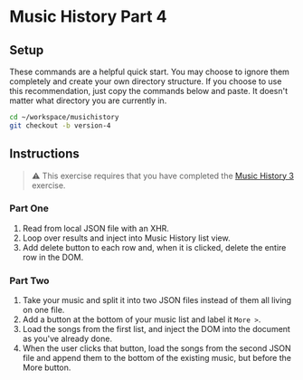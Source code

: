 # Music History Part 4

## Setup

These commands are a helpful quick start. You may choose to ignore them completely and create your own directory structure. If you choose to use this recommendation, just copy the commands below and paste. It doesn't matter what directory you are currently in.

```bash
cd ~/workspace/musichistory
git checkout -b version-4
```

## Instructions

> :warning: This exercise requires that you have completed the [Music History 3](SW_MUSIC_HISTORY_3.md) exercise.

### Part One

1. Read from local JSON file with an XHR.
1. Loop over results and inject into Music History list view.
1. Add delete button to each row and, when it is clicked, delete the entire row in the DOM.

### Part Two

1. Take your music and split it into two JSON files instead of them all living on one file.
1. Add a button at the bottom of your music list and label it `More >`.
1. Load the songs from the first list, and inject the DOM into the document as you've already done.
1. When the user clicks that button, load the songs from the second JSON file and append them to the bottom of the existing music, but before the More button.
